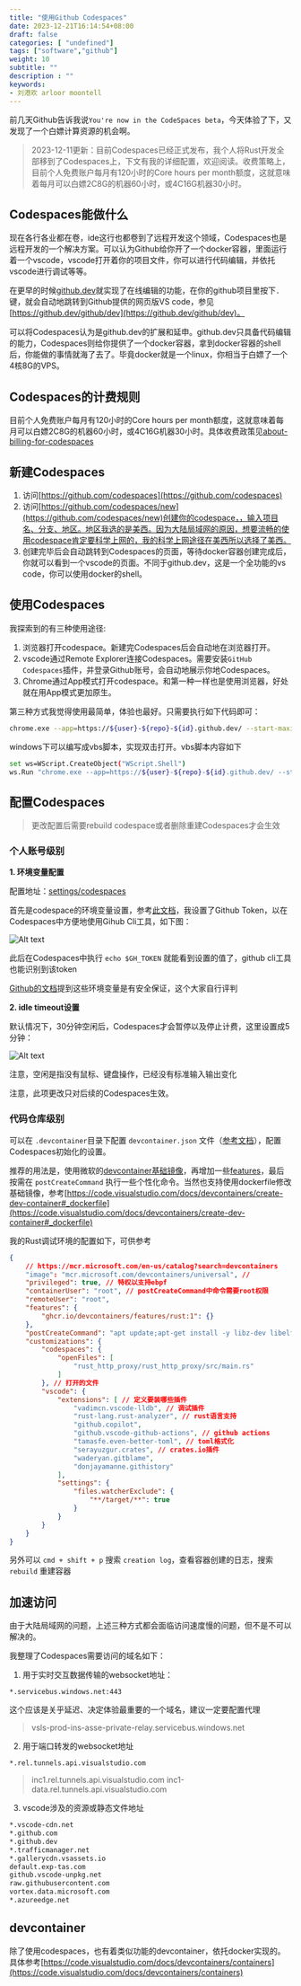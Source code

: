 ```yaml
---
title: "使用Github Codespaces"
date: 2023-12-21T16:14:54+08:00
draft: false
categories: [ "undefined"]
tags: ["software","github"]
weight: 10
subtitle: ""
description : ""
keywords:
- 刘港欢 arloor moontell
---
```


前几天Github告诉我说`You're now in the CodeSpaces beta`，今天体验了下，又发现了一个白嫖计算资源的机会啊。

> 2023-12-11更新：目前Codespaces已经正式发布，我个人将Rust开发全部移到了Codespaces上，下文有我的详细配置，欢迎阅读。收费策略上，目前个人免费账户每月有120小时的Core hours per month额度，这就意味着每月可以白嫖2C8G的机器60小时，或4C16G机器30小时。
<!--more-->

## Codespaces能做什么

现在各行各业都在卷，ide这行也都卷到了远程开发这个领域，Codespaces也是远程开发的一个解决方案。可以认为Github给你开了一个docker容器，里面运行着一个vscode，vscode打开着你的项目文件，你可以进行代码编辑，并依托vscode进行调试等等。

在更早的时候[github.dev](https://github.dev/)就实现了在线编辑的功能，在你的github项目里按下`.`键，就会自动地跳转到Github提供的网页版VS code，参见[https://github.dev/github/dev](https://github.dev/github/dev)。

可以将Codespaces认为是github.dev的扩展和延申。github.dev只具备代码编辑的能力，Codespaces则给你提供了一个docker容器，拿到docker容器的shell后，你能做的事情就海了去了。毕竟docker就是一个linux，你相当于白嫖了一个4核8G的VPS。

## Codespaces的计费规则

目前个人免费账户每月有120小时的Core hours per month额度，这就意味着每月可以白嫖2C8G的机器60小时，或4C16G机器30小时。具体收费政策见[about-billing-for-codespaces](https://docs.github.com/en/billing/managing-billing-for-github-codespaces/about-billing-for-codespaces)


## 新建Codespaces

1. 访问[https://github.com/codespaces](https://github.com/codespaces)
2. 访问[https://github.com/codespaces/new](https://github.com/codespaces/new)创建你的codespace，，输入项目名、分支、地区。地区我选的是美西。因为大陆局域网的原因，想要流畅的使用codespace肯定要科学上网的，我的科学上网途径在美西所以选择了美西。
3. 创建完毕后会自动跳转到Codespaces的页面，等待docker容器创建完成后，你就可以看到一个vscode的页面。不同于github.dev，这是一个全功能的vs code，你可以使用docker的shell。

## 使用Codespaces

我探索到的有三种使用途径:

1. 浏览器打开codespace。新建完Codespaces后会自动地在浏览器打开。
2. vscode通过Remote Explorer连接Codespaces。需要安装`GitHub Codespaces`插件，并登录Github账号，会自动地展示你地Codespaces。
3. Chrome通过App模式打开codespace。和第一种一样也是使用浏览器，好处就在用App模式更加原生。

第三种方式我觉得使用最简单，体验也最好。只需要执行如下代码即可：

```bash
chrome.exe --app=https://${user}-${repo}-${id}.github.dev/ --start-maximized
```

windows下可以编写成vbs脚本，实现双击打开。vbs脚本内容如下

```bash
set ws=WScript.CreateObject("WScript.Shell")
ws.Run "chrome.exe --app=https://${user}-${repo}-${id}.github.dev/ --start-maximized",0
```

## 配置Codespaces

> 更改配置后需要rebuild codespace或者删除重建Codespaces才会生效

### 个人账号级别

**1. 环境变量配置**

配置地址：[settings/codespaces](https://github.com/settings/codespaces)

首先是codespace的环境变量设置，参考[此文档](https://docs.github.com/zh/enterprise-cloud@latest/codespaces/managing-your-codespaces/managing-your-account-specific-secrets-for-github-codespaces)，我设置了Github Token，以在Codespaces中方便地使用Gihub Cli工具，如下图：

![Alt text](/img/codespaces-env-setting.png)

此后在Codespaces中执行 `echo $GH_TOKEN` 就能看到设置的值了，github cli工具也能识别到该token

[Github的文档](https://docs.github.com/zh/enterprise-cloud@latest/codespaces/reference/security-in-github-codespaces)提到这些环境变量是有安全保证，这个大家自行评判

**2. idle timeout设置**

默认情况下，30分钟空闲后，Codespaces才会暂停以及停止计费，这里设置成5分钟：

![Alt text](/img/codespaces-idle-timeout-setting.png)

注意，空闲是指没有鼠标、键盘操作，已经没有标准输入输出变化

注意，此项更改只对后续的Codespaces生效。

### 代码仓库级别

可以在 `.devcontainer`目录下配置 `devcontainer.json` 文件（[参考文档](https://containers.dev/implementors/json_reference/#_devcontainerjson-properties)），配置Codespaces初始化的设置。

推荐的用法是，使用微软的[devcontainer基础镜像](https://mcr.microsoft.com/en-us/catalog?search=devcontainers)，再增加一些[features](https://containers.dev/features)，最后按需在 `postCreateCommand` 执行一些个性化命令。当然也支持使用dockerfile修改基础镜像，参考[https://code.visualstudio.com/docs/devcontainers/create-dev-container#_dockerfile](https://code.visualstudio.com/docs/devcontainers/create-dev-container#_dockerfile)

我的Rust调试环境的配置如下，可供参考

```json
{
    // https://mcr.microsoft.com/en-us/catalog?search=devcontainers
    "image": "mcr.microsoft.com/devcontainers/universal", //
    "privileged": true, // 特权以支持ebpf
    "containerUser": "root", // postCreateCommand中命令需要root权限
    "remoteUser": "root",
    "features": {
        "ghcr.io/devcontainers/features/rust:1": {}
    },
    "postCreateCommand": "apt update;apt-get install -y libz-dev libelf-dev pkg-config clang", // 容器创建后的初始化命令
    "customizations": {
        "codespaces": {
            "openFiles": [
                "rust_http_proxy/rust_http_proxy/src/main.rs"
            ]
        }, // 打开的文件
        "vscode": {
            "extensions": [ // 定义要装哪些插件
                "vadimcn.vscode-lldb", // 调试插件
                "rust-lang.rust-analyzer", // rust语言支持
                "github.copilot",
                "github.vscode-github-actions", // github actions
                "tamasfe.even-better-toml", // toml格式化
                "serayuzgur.crates", // crates.io插件
                "waderyan.gitblame",
                "donjayamanne.githistory"
            ],
            "settings": {
                "files.watcherExclude": {
                    "**/target/**": true
                }
            }
        }
    }
}
```

另外可以 `cmd + shift + p` 搜索 `creation log`，查看容器创建的日志，搜索 `rebuild` 重建容器

## 加速访问

由于大陆局域网的问题，上述三种方式都会面临访问速度慢的问题，但不是不可以解决的。

我整理了Codespaces需要访问的域名如下：

1. 用于实时交互数据传输的websocket地址：

```plaintext
*.servicebus.windows.net:443
```

这个应该是关乎延迟、决定体验最重要的一个域名，建议一定要配置代理

> vsls-prod-ins-asse-private-relay.servicebus.windows.net

2. 用于端口转发的websocket地址

```text
*.rel.tunnels.api.visualstudio.com
```

> inc1.rel.tunnels.api.visualstudio.com
> inc1-data.rel.tunnels.api.visualstudio.com

3. vscode涉及的资源或静态文件地址

```bash
*.vscode-cdn.net
*.github.com
*.github.dev
*.trafficmanager.net
*.gallerycdn.vsassets.io
default.exp-tas.com
github.vscode-unpkg.net
raw.githubusercontent.com
vortex.data.microsoft.com
*.azureedge.net
```

## devcontainer

除了使用codespaces，也有着类似功能的devcontainer，依托docker实现的。具体参考[https://code.visualstudio.com/docs/devcontainers/containers](https://code.visualstudio.com/docs/devcontainers/containers)